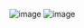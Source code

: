 ![image](https://github.com/ngovandat2211/dat/assets/167152870/baf1ba2e-2b5e-4466-8efc-c199be966d4a)
![image](https://github.com/ngovandat2211/dat/assets/167152870/e4996505-a30a-4a8f-8240-f7c1b32ff327)
